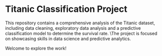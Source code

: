 # Titanic Classification Project

This repository contains a comprehensive analysis of the Titanic dataset, including data cleaning, exploratory data analysis and a predictive classification model to determine the survival rate.
\The project is focused on showcasing skills in data science and predictive analytics.

Welcome to explore the work!
